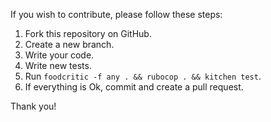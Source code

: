 If you wish to contribute, please follow these steps:

1. Fork this repository on GitHub.
2. Create a new branch.
3. Write your code.
4. Write new tests.
5. Run `foodcritic -f any . && rubocop . && kitchen test`.
6. If everything is Ok, commit and create a pull request.

Thank you!